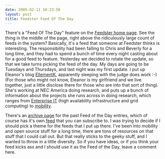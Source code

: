 ```yaml
---
date: 2005-02-11 10:23:50
layout: post
title: Feedster Feed Of The Day
---
```


There's a "Feed Of The Day" feature on the [Feedster home page](http://www.feedster.com). See the thing in the middle of the page, right above the ridiculously large  count of feeds in the system? Basically, it's a feed that someone at Feedster thinks is interesting. The responsibility had been falling to Chris and Beverly for a long time, and they had to spend a bunch of time every night casting about for a good feed to feature. Yesterday we decided to rotate the update, so that we take turns picking the feed of the day. My days are going to be Tuesdays and Thursdays, and last night was my first update. I put up Eleanor's blog [EllementK](http://www.ellementk.com/), apparently sleeping with the judge does work :-) (For those who might not know, Eleanor is my girlfriend and we live together, just a little disclose there for those who are into that sort of thing). She's working at NEC America doing research, and puts up a bunch of information about the projects she runs across in doing research, which ranges from [Enterprise IT](http://ellementk.com/archives/category/enterprise-it/) (high availability infrastructure and grid computing) to [mobility](http://ellementk.com/archives/category/mobility/).

There's an [archive page](http://www.feedster.com/fotd.php) for the past Feed of the Day entries, which of course has it's own [feed](http://feedster.com/search.php?q=f-botd&sort=date&ie=UTF-8&limit=15&type=rss) that you can subscribe to. I was trying to decide if I should pick a theme for the feeds that I put up there. I've been into mobility and open source stuff for a long time, there are tons of resources on that stuff that I could call out. But that really sticks to the geeky stuff, and I wanted to throw in a little diversity. So if you have ideas, or if you think your feed kicks ass and I should use it as the Feed of the Day, leave a comment here.

